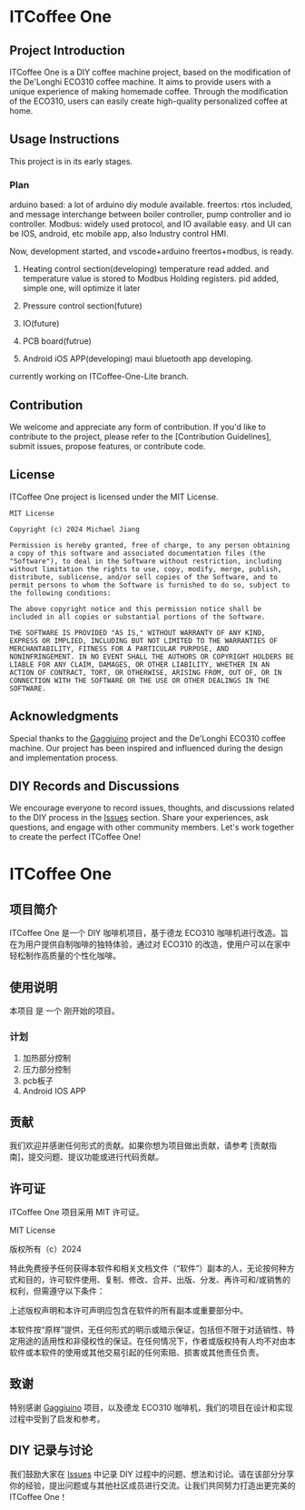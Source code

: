 # ITCoffee One

## Project Introduction

ITCoffee One is a DIY coffee machine project, based on the modification of the De'Longhi ECO310 coffee machine. It aims to provide users with a unique experience of making homemade coffee. Through the modification of the ECO310, users can easily create high-quality personalized coffee at home.

## Usage Instructions

This project is in its early stages.

### Plan


arduino  based: a lot of arduino diy module available.
freertos: rtos included, and message interchange between boiler controller, pump controller and io controller.
Modbus:  widely used protocol, and IO available easy.  and UI can be IOS, android, etc mobile app, also Industry control HMI.

Now, development started, and vscode+arduino freertos+modbus, is ready.


1. Heating control section(developing)
   temperature read added. and temperature value is stored to Modbus Holding registers. 
   pid added, simple one, will optimize it later
   
2. Pressure control section(future)

3. IO(future)
4.  PCB board(futrue)
5. Android iOS APP(developing)
  maui bluetooth app developing.

  currently working on ITCoffee-One-Lite branch.


## Contribution

We welcome and appreciate any form of contribution. If you'd like to contribute to the project, please refer to the [Contribution Guidelines], submit issues, propose features, or contribute code.

## License

ITCoffee One project is licensed under the MIT License.

```
MIT License

Copyright (c) 2024 Michael Jiang

Permission is hereby granted, free of charge, to any person obtaining a copy of this software and associated documentation files (the "Software"), to deal in the Software without restriction, including without limitation the rights to use, copy, modify, merge, publish, distribute, sublicense, and/or sell copies of the Software, and to permit persons to whom the Software is furnished to do so, subject to the following conditions:

The above copyright notice and this permission notice shall be included in all copies or substantial portions of the Software.

THE SOFTWARE IS PROVIDED "AS IS," WITHOUT WARRANTY OF ANY KIND, EXPRESS OR IMPLIED, INCLUDING BUT NOT LIMITED TO THE WARRANTIES OF MERCHANTABILITY, FITNESS FOR A PARTICULAR PURPOSE, AND NONINFRINGEMENT. IN NO EVENT SHALL THE AUTHORS OR COPYRIGHT HOLDERS BE LIABLE FOR ANY CLAIM, DAMAGES, OR OTHER LIABILITY, WHETHER IN AN ACTION OF CONTRACT, TORT, OR OTHERWISE, ARISING FROM, OUT OF, OR IN CONNECTION WITH THE SOFTWARE OR THE USE OR OTHER DEALINGS IN THE SOFTWARE.
```

## Acknowledgments

Special thanks to the [Gaggiuino](https://github.com/Zer0-bit/gaggiuino) project and the De'Longhi ECO310 coffee machine. Our project has been inspired and influenced during the design and implementation process.

## DIY Records and Discussions

We encourage everyone to record issues, thoughts, and discussions related to the DIY process in the [Issues](https://github.com/jiangxinghui/itcoffee-one/issues) section. Share your experiences, ask questions, and engage with other community members. Let's work together to create the perfect ITCoffee One!






# ITCoffee One

## 项目简介

ITCoffee One 是一个 DIY 咖啡机项目，基于德龙 ECO310 咖啡机进行改造。旨在为用户提供自制咖啡的独特体验，通过对 ECO310 的改造，使用户可以在家中轻松制作高质量的个性化咖啡。

## 使用说明

本项目 是 一个 刚开始的项目。

### 计划

1. 加热部分控制
2. 压力部分控制
3. pcb板子
4. Android IOS APP

## 贡献

我们欢迎并感谢任何形式的贡献。如果你想为项目做出贡献，请参考 [贡献指南]，提交问题、提议功能或进行代码贡献。

## 许可证

ITCoffee One 项目采用 MIT 许可证。

MIT License

版权所有（c）2024 <Michael Jiang>

特此免费授予任何获得本软件和相关文档文件（“软件”）副本的人，无论按何种方式和目的，许可软件使用、复制、修改、合并、出版、分发、再许可和/或销售的权利，但需遵守以下条件：

上述版权声明和本许可声明应包含在软件的所有副本或重要部分中。

本软件按“原样”提供，无任何形式的明示或暗示保证，包括但不限于对适销性、特定用途的适用性和非侵权性的保证。在任何情况下，作者或版权持有人均不对由本软件或本软件的使用或其他交易引起的任何索赔、损害或其他责任负责。


## 致谢

特别感谢 [Gaggiuino](https://github.com/Zer0-bit/gaggiuino) 项目，以及德龙 ECO310 咖啡机，我们的项目在设计和实现过程中受到了启发和参考。

## DIY 记录与讨论

我们鼓励大家在 [Issues](https://github.com/jiangxinghui/itcoffee-one/issues) 中记录 DIY 过程中的问题、想法和讨论。请在该部分分享你的经验，提出问题或与其他社区成员进行交流。让我们共同努力打造出更完美的 ITCoffee One！



